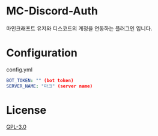 # MC-Discord-Auth

마인크래프트 유저와 디스코드의 계정을 연동하는 플러그인 입니다.

# Configuration

config.yml

```yml
BOT_TOKEN: "" (bot token)
SERVER_NAME: "마크" (server name)
```

# License

[GPL-3.0](https://github.com/NOOBNUBY/kotlin-plugin-template/blob/master/LICENSE)